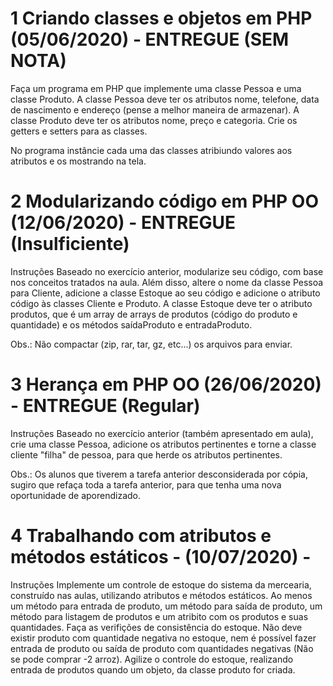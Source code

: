 # 1 Criando classes e objetos em PHP (05/06/2020) - ENTREGUE (SEM NOTA)

Faça um programa em PHP que implemente uma classe Pessoa e uma classe Produto. A classe Pessoa deve ter os atributos nome, telefone, data de nascimento e endereço (pense a melhor maneira de armazenar). A classe Produto deve ter os atributos nome, preço e categoria. Crie os getters e setters para as classes.

No programa instâncie cada uma das classes atribiundo valores aos atributos e os mostrando na tela.

# 2 Modularizando código em PHP OO (12/06/2020) - ENTREGUE (Insulficiente)

Instruções
Baseado no exercício anterior, modularize seu código, com base nos conceitos tratados na aula. Além disso, altere o nome da classe Pessoa para Cliente, adicione a classe Estoque ao seu código e adicione o atributo código às classes Cliente e Produto. A classe Estoque deve ter o atributo produtos, que é um array de arrays de produtos (código do produto e quantidade) e os métodos saídaProduto e entradaProduto.

Obs.: Não compactar (zip, rar, tar, gz, etc...) os arquivos para enviar.

# 3 Herança em PHP OO (26/06/2020) - ENTREGUE (Regular)

Instruções
Baseado no exercício anterior (também apresentado em aula), crie uma classe Pessoa, adicione os atributos pertinentes e torne a classe cliente "filha" de pessoa, para que herde os atributos pertinentes.

Obs.: Os alunos que tiverem a tarefa anterior desconsiderada por cópia, sugiro que refaça toda a tarefa anterior, para que tenha uma nova oportunidade de aporendizado.


# 4 Trabalhando com atributos e métodos estáticos - (10/07/2020) - 

Instruções
Implemente um controle de estoque do sistema da mercearia, construído nas aulas, utilizando atributos e métodos estáticos. Ao menos um método para entrada de produto, um método para saída de produto, um método para listagem de produtos e um atribito com os produtos e suas quantidades.
Faça as verifições de consistência do estoque. Não deve existir produto com quantidade negativa no estoque, nem é possível fazer entrada de produto ou saída de produto com quantidades negativas (Não se pode comprar -2 arroz). Agilize o controle do estoque, realizando entrada de produtos quando um objeto, da classe produto for criada.